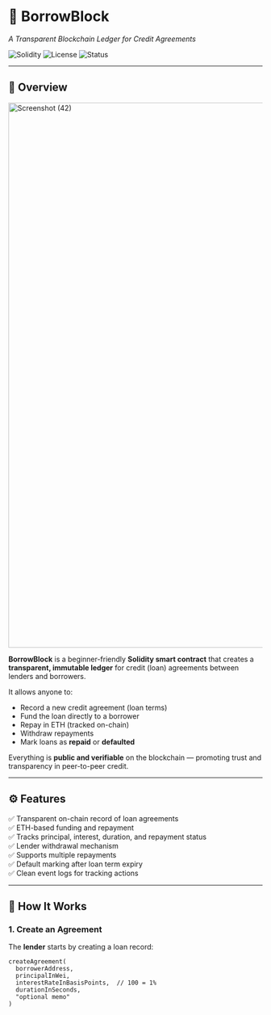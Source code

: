 # 💠 BorrowBlock  
*A Transparent Blockchain Ledger for Credit Agreements*

![Solidity](https://img.shields.io/badge/Solidity-0.8.x-blue?logo=ethereum)
![License](https://img.shields.io/badge/License-MIT-green)
![Status](https://img.shields.io/badge/Stage-Beginner%20Project-orange)

---

## 🧩 Overview


<img width="1920" height="1080" alt="Screenshot (42)" src="https://github.com/user-attachments/assets/20d03147-fcf8-4809-8bb9-fe1145cfed2f" />




**BorrowBlock** is a beginner-friendly **Solidity smart contract** that creates a **transparent, immutable ledger** for credit (loan) agreements between lenders and borrowers.  

It allows anyone to:
- Record a new credit agreement (loan terms)
- Fund the loan directly to a borrower
- Repay in ETH (tracked on-chain)
- Withdraw repayments
- Mark loans as **repaid** or **defaulted**

Everything is **public and verifiable** on the blockchain — promoting trust and transparency in peer-to-peer credit.

---

## ⚙️ Features

✅ Transparent on-chain record of loan agreements  
✅ ETH-based funding and repayment  
✅ Tracks principal, interest, duration, and repayment status  
✅ Lender withdrawal mechanism  
✅ Supports multiple repayments  
✅ Default marking after loan term expiry  
✅ Clean event logs for tracking actions  

---

## 🧱 How It Works

### 1. Create an Agreement
The **lender** starts by creating a loan record:
```solidity
createAgreement(
  borrowerAddress,
  principalInWei,
  interestRateInBasisPoints,  // 100 = 1%
  durationInSeconds,
  "optional memo"
)
